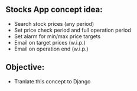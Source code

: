 ## Stocks App concept idea:
  - Search stock prices (any period)
  - Set price check period and full operation period
  - Set alarm for min/max price targets
  - Email on target prices (w.i.p.)
  - Email on operation end (w.i.p.)

## Objective:
  - Tranlate this concept to Django
